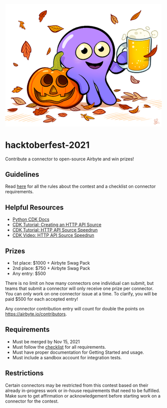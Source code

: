 ![](./assets/airbyte-oktoberfest.png)
# hacktoberfest-2021
Contribute a connector to open-source Airbyte and win prizes!

## Guidelines

Read [here](GUIDELINES.md) for all the rules about the contest and a checklist on connector requirements.

## Helpful Resources

* [Python CDK Docs](https://docs.airbyte.io/connector-development)
* [CDK Tutorial: Creating an HTTP API Source](https://docs.airbyte.io/connector-development/tutorials/cdk-tutorial-python-http)
* [CDK Tutorial: HTTP API Source Speedrun](https://docs.airbyte.io/connector-development/tutorials/cdk-speedrun)
* [CDK Video: HTTP API Source Speedrun](https://www.youtube.com/watch?v=kJ3hLoNfz_E&t=4s&ab_channel=Airbyte)

## Prizes

* 1st place: $1000 + Airbyte Swag Pack
* 2nd place: $750 + Airbyte Swag Pack
* Any entry: $500

There is no limit on how many connectors one individual can submit, but teams that submit a connector will only receive one prize per connector. You can only work on one connector issue at a time. To clarify, you will be paid $500 for each accepted entry!

Any connector contribution entry will count for double the points on https://airbyte.io/contributors.

## Requirements
* Must be merged by Nov 15, 2021
* Must follow the [checklist](https://github.com/airbytehq/hacktoberfest-2021/blob/main/GUIDELINES.md#connector-checklist) for all requirements.
* Must have proper documentation for Getting Started and usage.
* Must include a sandbox account for integration tests.

## Restrictions
Certain connectors may be restricted from this contest based on their already in-progress work or in-house requirements that need to be fulfilled. Make sure to get affirmation or acknowledgement before starting work on a connector for the contest.
